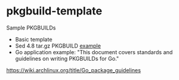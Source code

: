# pkgbuild-template
Sample PKGBUILDs

- Basic template
- Sed 4.8 tar.gz PKGBUILD [example](https://github.com/alex-arce/pkgbuild-template/blob/main/examples/PKGBUILD.sed-example)
- Go application example:
"This document covers standards and guidelines on writing PKGBUILDs for Go."

https://wiki.archlinux.org/title/Go_package_guidelines
